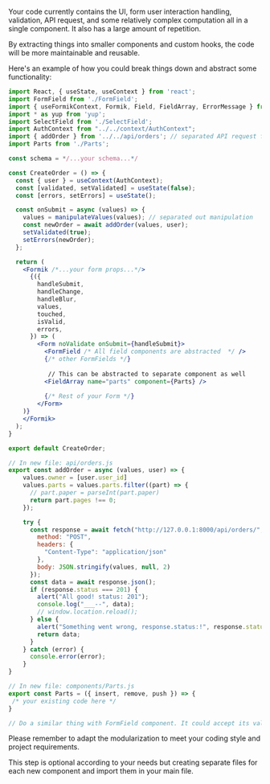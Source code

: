 Your code currently contains the UI, form user interaction handling, validation, API request, and some relatively complex computation all in a single component. It also has a large amount of repetition.

By extracting things into smaller components and custom hooks, the code will be more maintainable and reusable.

Here's an example of how you could break things down and abstract some functionality:

```jsx
import React, { useState, useContext } from 'react';
import FormField from './FormField';
import { useFormikContext, Formik, Field, FieldArray, ErrorMessage } from 'formik';
import * as yup from 'yup';
import SelectField from './SelectField';
import AuthContext from "../../context/AuthContext";
import { addOrder } from '../../api/orders'; // separated API request function
import Parts from './Parts';

const schema = */...your schema...*/

const CreateOrder = () => {
  const { user } = useContext(AuthContext);
  const [validated, setValidated] = useState(false);
  const [errors, setErrors] = useState();

  const onSubmit = async (values) => {
    values = manipulateValues(values); // separated out manipulation
    const newOrder = await addOrder(values, user);
    setValidated(true);
    setErrors(newOrder);
  };

  return (
    <Formik /*...your form props...*/>
      {({
        handleSubmit,
        handleChange,
        handleBlur,
        values,
        touched,
        isValid,
        errors,
      }) => (
        <Form noValidate onSubmit={handleSubmit}>
          <FormField /* All field components are abstracted  */ />
          {/* other FormFields */}
           
           // This can be abstracted to separate component as well
          <FieldArray name="parts" component={Parts} />
          
          {/* Rest of your Form */}
        </Form>
    )}
    </Formik>
  );
}

export default CreateOrder;

// In new file: api/orders.js
export const addOrder = async (values, user) => {
    values.owner = [user.user_id]
    values.parts = values.parts.filter((part) => {
      // part.paper = parseInt(part.paper)
      return part.pages !== 0;
    });

    try {
      const response = await fetch("http://127.0.0.1:8000/api/orders/", {
        method: "POST",
        headers: {
          "Content-Type": "application/json"
        },
        body: JSON.stringify(values, null, 2)
      });
      const data = await response.json();
      if (response.status === 201) {
        alert("All good! status: 201");
        console.log("___--", data);
        // window.location.reload();
      } else {
        alert("Something went wrong, response.status:!", response.status);
        return data;
      }
    } catch (error) {
      console.error(error);
    }
}

// In new file: components/Parts.js
export const Parts = ({ insert, remove, push }) => {
 /* your existing code here */
}

// Do a similar thing with FormField component. It could accept its validation schema, name, and all other essential props. That way, you can reuse it for all of your Form fields.
```

Please remember to adapt the modularization to meet your coding style and project requirements.

This step is optional according to your needs but creating separate files for each new component and import them in your main file.